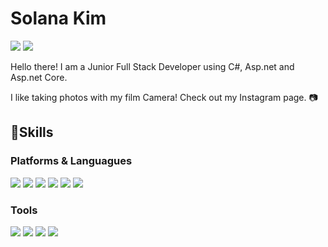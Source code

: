 # Solana Kim

<!-- About me -->
<p>
<a href="https://www.linkedin.com/in/Solanakim/" target="_blank"><img src="https://img.shields.io/badge/HansolKim-0A66C2?style=flat-square&logo=Linkedin&logoColor=white"/></a>
<a href="https://www.instagram.com/myanalogstory_/" target="_blank"><img src="https://img.shields.io/badge/Instagram-E4405F?style=flat-square&logo=Instagram&logoColor=white"/></a>
</P>

<p>
Hello there! I am a Junior Full Stack Developer using C#, Asp.net and Asp.net Core.

I like taking photos with my film Camera! Check out my Instagram page. 📷
</p>

## 💪Skills

### Platforms & Languagues 

<p>
<img src="https://img.shields.io/badge/C Sharp-239120?style=flat-square&logo=C Sharp&logoColor=white"/>
<img src="https://img.shields.io/badge/JavaScript-F7DF1E?style=flat-square&logo=Javascript&logoColor=white"/>
<img src="https://img.shields.io/badge/Blazor-512BD4?style=flat-square&logo=Blazor&logoColor=white"/>
<img src="https://img.shields.io/badge/MSSQL-CC2927?style=flat-square&logo=Microsoft SQL Server&logoColor=white"/>
<img src="https://img.shields.io/badge/React-61DAFB?style=flat-square&logo=React&logoColor=black"/>
<img src="https://img.shields.io/badge/Node.js-339933?style=flat-square&logo=Node.js&logoColor=white"/

</p>

### Tools

<p>
<img src="https://img.shields.io/badge/Azure DevOps-0078D7?style=flat-square&logo=Azure DevOps&logoColor=white"/>
<img src="https://img.shields.io/badge/Visual Studio-5C2D91?style=flat-square&logo=Visual Studio&logoColor=white"/>
<img src="https://img.shields.io/badge/Visual Studio Code-007ACC?style=flat-square&logo=Visual Studio Code&logoColor=white"/>
<img src="https://img.shields.io/badge/Git-F05032?style=flat-square&logo=Git&logoColor=white"/>
</p>

